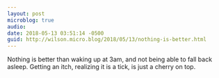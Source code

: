 ```yaml
---
layout: post
microblog: true
audio: 
date: 2018-05-13 03:51:14 -0500
guid: http://wilson.micro.blog/2018/05/13/nothing-is-better.html
---
```

Nothing is better than waking up at 3am, and not being able to fall back asleep. Getting an itch, realizing it is a tick, is just a cherry on top. 
